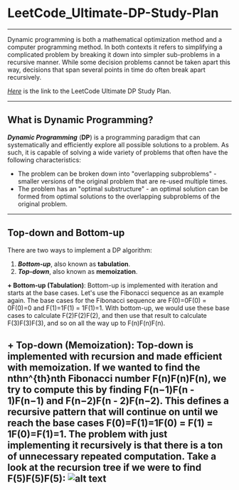 # LeetCode_Ultimate-DP-Study-Plan
------

Dynamic programming is both a mathematical optimization method and a computer programming method. In both contexts it refers to simplifying a complicated problem by breaking it down into simpler sub-problems in a recursive manner. While some decision problems cannot be taken apart this way, decisions that span several points in time do often break apart recursively.

_[Here]_ is the link to the LeetCode Ultimate DP Study Plan.

[Here]: https://leetcode.com/study-plan/dynamic-programming/?progress=n5biiqs

------
## What is Dynamic Programming?

**_Dynamic Programming_** (**DP**) is a programming paradigm that can systematically and efficiently explore all possible solutions to a problem. As such, it is capable of solving a wide variety of problems that often have the following characteristics:
+ The problem can be broken down into "overlapping subproblems" - smaller versions of the original problem that are re-used multiple times.
+ The problem has an "optimal substructure" - an optimal solution can be formed from optimal solutions to the overlapping subproblems of the original problem.

------
## Top-down and Bottom-up
There are two ways to implement a DP algorithm:
1. **_Bottom-up_**, also known as **tabulation**.
2. **_Top-down_**, also known as **memoization**.


**+ Bottom-up (Tabulation)**:
Bottom-up is implemented with iteration and starts at the base cases. Let's use the Fibonacci sequence as an example again. The base cases for the Fibonacci sequence are
F(0)=0F(0) = 0F(0)=0 and F(1)=1F(1) = 1F(1)=1. With bottom-up, we would use these base cases to calculate F(2)F(2)F(2), and then use that result to calculate F(3)F(3)F(3),
and so on all the way up to F(n)F(n)F(n).

**+ Top-down (Memoization)**:
Top-down is implemented with recursion and made efficient with memoization. If we wanted to find the nthn^{th}nth Fibonacci number F(n)F(n)F(n), we try to compute this by
finding F(n−1)F(n - 1)F(n−1) and F(n−2)F(n - 2)F(n−2). This defines a recursive pattern that will continue on until we reach the base cases
F(0)=F(1)=1F(0) = F(1) = 1F(0)=F(1)=1. The problem with just implementing it recursively is that there is a ton of unnecessary repeated computation. Take a look at the
recursion tree if we were to find F(5)F(5)F(5):
![alt text](https://leetcode.com/explore/learn/card/Figures/DP1/C1A2_1.png "Recursion Tree")
------
